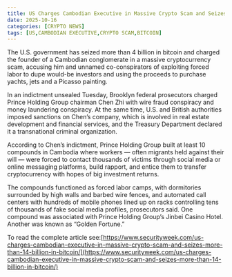 ```yaml
---
title: US Charges Cambodian Executive in Massive Crypto Scam and Seizes More Than 4 Billion in Bitcoin
date: 2025-10-16
categories: [CRYPTO NEWS]
tags: [US,CAMBODIAN EXECUTIVE,CRYPTO SCAM,BITCOIN]
---
```


The U.S. government has seized more than 4 billion in bitcoin and charged the founder of a Cambodian conglomerate in a massive cryptocurrency scam, accusing him and unnamed co-conspirators of exploiting forced labor to dupe would-be investors and using the proceeds to purchase yachts, jets and a Picasso painting.

In an indictment unsealed Tuesday, Brooklyn federal prosecutors charged Prince Holding Group chairman Chen Zhi with wire fraud conspiracy and money laundering conspiracy. At the same time, U.S. and British authorities imposed sanctions on Chen’s company, which is involved in real estate development and financial services, and the Treasury Department declared it a transnational criminal organization.

According to Chen’s indictment, Prince Holding Group built at least 10 compounds in Cambodia where workers — often migrants held against their will — were forced to contact thousands of victims through social media or online messaging platforms, build rapport, and entice them to transfer cryptocurrency with hopes of big investment returns.

The compounds functioned as forced labor camps, with dormitories surrounded by high walls and barbed wire fences, and automated call centers with hundreds of mobile phones lined up on racks controlling tens of thousands of fake social media profiles, prosecutors said. One compound was associated with Prince Holding Group’s Jinbei Casino Hotel. Another was known as “Golden Fortune.”

To read the complete article see:[https://www.securityweek.com/us-charges-cambodian-executive-in-massive-crypto-scam-and-seizes-more-than-14-billion-in-bitcoin/](https://www.securityweek.com/us-charges-cambodian-executive-in-massive-crypto-scam-and-seizes-more-than-14-billion-in-bitcoin/)  